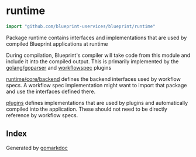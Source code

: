 <!-- Code generated by gomarkdoc. DO NOT EDIT -->

# runtime

```go
import "github.com/blueprint-uservices/blueprint/runtime"
```

Package runtime contains interfaces and implementations that are used by compiled Blueprint applications at runtime

During compilation, Blueprint's compiler will take code from this module and include it into the compiled output. This is primarily implemented by the [golang/goparser](<https://github.com/Blueprint-uServices/blueprint/tree/main/plugins/golang/goparser>) and [workflowspec](<https://github.com/Blueprint-uServices/blueprint/tree/main/plugins/workflowspec>) plugins

[runtime/core/backend](<https://github.com/Blueprint-uServices/blueprint/tree/main/runtime/core/backend>) defines the backend interfaces used by workflow specs. A workflow spec implementation might want to import that package and use the interfaces defined there.

[plugins](<https://github.com/Blueprint-uServices/blueprint/tree/main/runtime/plugins>) defines implementations that are used by plugins and automatically compiled into the application. These should not need to be directly reference by workflow specs.

## Index



Generated by [gomarkdoc](<https://github.com/princjef/gomarkdoc>)
